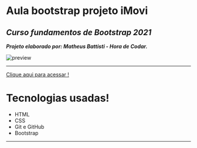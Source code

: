 # Aula bootstrap projeto iMovi
 

## *Curso fundamentos de Bootstrap 2021*

___Projeto elaborado por: 
Matheus Battisti - Hora de Codar.___

 ![preview]()
***
 [Clique aqui para acessar !]()


 # Tecnologias usadas!

 - HTML
 - CSS
 - Git e GitHub
 - Bootstrap
 ***
